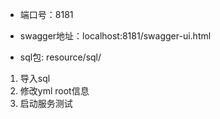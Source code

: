 - 端口号：8181

- swagger地址：localhost:8181/swagger-ui.html
- sql包: resource/sql/



1. 导入sql
2. 修改yml root信息
3. 启动服务测试





